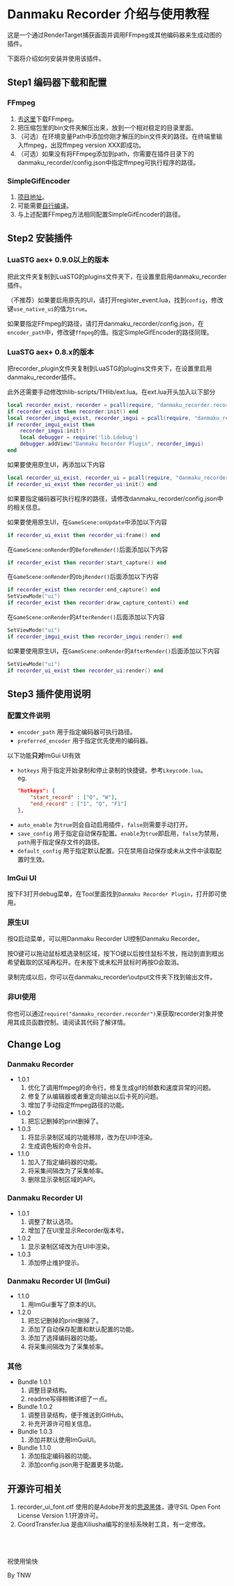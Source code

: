 # Danmaku Recorder 介绍与使用教程
这是一个通过RenderTarget捕获画面并调用FFmpeg或其他编码器来生成动图的插件。

下面将介绍如何安装并使用该插件。
## Step1 编码器下载和配置
### FFmpeg
1. 去[这里](https://github.com/BtbN/FFmpeg-Builds/releases/download/latest/ffmpeg-master-latest-win64-gpl.zip)下载FFmpeg。
2. 把压缩包里的bin文件夹解压出来，放到一个相对稳定的目录里面。
3. （可选）在环境变量Path中添加你刚才解压的bin文件夹的路径。在终端里输入ffmpeg，出现ffmpeg version XXX即成功。
4. （可选）如果没有将FFmpeg添加到path，你需要在插件目录下的danmaku_recorder/config.json中指定ffmpeg可执行程序的路径。
### SimpleGifEncoder
1. [项目地址](https://github.com/BAKAOLC/SimpleGifEncoder)。
2. 可能需要[自行编译](https://learn.microsoft.com/zh-cn/dotnet/core/tutorials/publishing-with-visual-studio)。
3. 与上述配置FFmpeg方法相同配置SimpleGifEncoder的路径。
## Step2 安装插件
### LuaSTG aex+ 0.9.0以上的版本
把此文件夹复制到LuaSTG的plugins文件夹下，在设置里启用danmaku_recorder插件。

（不推荐）如果要启用原先的UI，请打开register_event.lua，找到`config`，修改键`use_native_ui`的值为`true`。

如果要指定FFmpeg的路径，请打开danmaku_recorder/config.json，在`encoder_path`中，修改键`ffmpeg`的值。指定SimpleGifEncoder的路径同理。
### LuaSTG aex+ 0.8.x的版本
把recorder_plugin文件夹复制到LuaSTG的plugins文件夹下，在设置里启用danmaku_recorder插件。

此外还需要手动修改thlib-scripts/THlib/ext.lua。在ext.lua开头加入以下部分
```lua
local recorder_exist, recorder = pcall(require, "danmaku_recorder.recorder")
if recorder_exist then recorder:init() end
local recorder_imgui_exist, recorder_imgui = pcall(require, "danmaku_recorder.recorder_imgui")
if recorder_imgui_exist then
    recorder_imgui:init()
    local debugger = require('lib.Ldebug')
    debugger.addView("Danmaku Recorder Plugin", recorder_imgui)
end
```
如果要使用原生UI，再添加以下内容
```lua
local recorder_ui_exist, recorder_ui = pcall(require, "danmaku_recorder.recorder_ui")
if recorder_ui_exist then recorder_ui:init() end
```
如果要指定编码器可执行程序的路径，请修改danmaku_recorder/config.json中的相关信息。

如果要使用原生UI，在`GameScene:onUpdate`中添加以下内容
```lua
if recorder_ui_exist then recorder_ui:frame() end
```
在`GameScene:onRender`的`BeforeRender()`后面添加以下内容
```lua
if recorder_exist then recorder:start_capture() end
```
在`GameScene:onRender`的`ObjRender()`后面添加以下内容
```lua
if recorder_exist then recorder:end_capture() end
SetViewMode("ui")
if recorder_exist then recorder:draw_capture_content() end
```
在`GameScene:onRender`的`AfterRender()`后面添加以下内容
```lua
SetViewMode("ui")
if recorder_imgui_exist then recorder_imgui:render() end
```
如果要使用原生UI，在`GameScene:onRender`的`AfterRender()`后面添加以下内容
```lua
SetViewMode("ui")
if recorder_ui_exist then recorder_ui:render() end
```
## Step3 插件使用说明
### 配置文件说明
+ `encoder_path` 用于指定编码器可执行路径。
+ `preferred_encoder` 用于指定优先使用的编码器。

以下功能**只对**ImGui UI有效

+ `hotkeys` 用于指定开始录制和停止录制的快捷键。参考`Lkeycode.lua`。<br>
eg.
    ```json
    "hotkeys": {
        "start_record" : ["Q", "W"],
        "end_record" : ["1", "Q", "F1"]
    },
    ```
+ `auto_enable` 为`true`则会自动启用插件，`false`则需要手动打开。
+ `save_config` 用于指定自动保存配置。`enable`为`true`即启用，`false`为禁用，`path`用于指定保存文件的路径。
+ `default_config` 用于指定默认配置。只在禁用自动保存或未从文件中读取配置时生效。

### ImGui UI
按下F3打开debug菜单，在Tool里面找到`Danmaku Recorder Plugin`，打开即可使用。
### 原生UI
按Q启动菜单，可以用Danmaku Recorder UI控制Danmaku Recorder。

按O键可以拖动鼠标框选录制区域，按下O键以后按住鼠标不放，拖动到直到框出希望截取的区域再松开。在未按下或未松开鼠标时再按O会取消。

录制完成以后，你可以在danmaku_recorder\output文件夹下找到输出文件。
### 非UI使用
你也可以通过`require("danmaku_recorder.recorder")`来获取recorder对象并使用其成员函数控制。请阅读其代码了解详情。
## Change Log
### Danmaku Recorder
+ 1.0.1 
    1. 优化了调用ffmpeg的命令行，修复生成gif的帧数和速度异常的问题。
    2. 修复了从编辑器或者重定向输出以后卡死的问题。
    3. 增加了手动指定ffmpeg路径的功能。
+ 1.0.2
    1. 把忘记删掉的print删掉了。
+ 1.0.3
    1. 将显示录制区域的功能移除，改为在UI中渲染。
    2. 生成调色板的命令合并。
+ 1.1.0
    1. 加入了指定编码器的功能。
    2. 将采集间隔改为了采集帧率。
    3. 删除显示录制区域的API。
### Danmaku Recorder UI
+ 1.0.1
    1. 调整了默认选项。
    2. 增加了在UI里显示Recorder版本号。
+ 1.0.2
    1. 显示录制区域改为在UI中渲染。
+ 1.0.3
    1. 添加停止维护提示。
### Danmaku Recorder UI (ImGui)
+ 1.1.0
    1. 用ImGui重写了原本的UI。
+ 1.2.0
    1. 把忘记删掉的print删掉了。
    2. 添加了自动保存配置和默认配置的功能。
    3. 添加了选择编码器的功能。
    4. 将采集间隔改为了采集帧率。
### 其他
+ Bundle 1.0.1
    1. 调整目录结构。
    2. readme写得稍微详细了一点。
+ Bundle 1.0.2
    1. 调整目录结构，便于推送到GitHub。
    2. 补充开源许可相关信息。
+ Bundle 1.0.3
    1. 添加并默认使用ImGuiUI。
+ Bundle 1.1.0
    1. 添加指定编码器的功能。
    2. 添加config.json用于配置更多功能。
## 开源许可相关
1. recorder_ui_font.otf 使用的是Adobe开发的[思源黑体](https://github.com/adobe-fonts/source-han-sans)，遵守SIL Open Font License Version 1.1开源许可。
2. CoordTransfer.lua 是由Xiliusha编写的坐标系映射工具，有一定修改。

<br><br><br>
祝使用愉快

By TNW